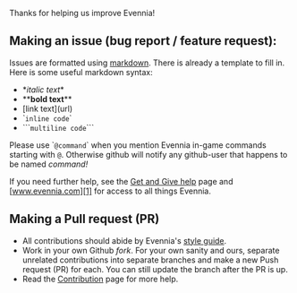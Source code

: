 Thanks for helping us improve Evennia! 

## Making an issue (bug report / feature request):

Issues are formatted using [markdown][7]. There is already a
template to fill in. Here is some useful markdown syntax:

   - \**italic text*\* 
   - \*\***bold text**\*\* 
   - \[link text\]\(url\)
   - \``inline code`\` 
   - \`\`\````multiline code```\`\`\`

Please use \``@command`\` when you mention Evennia in-game commands
starting with `@`. Otherwise github will notify any github-user that
happens to be named *command!*

If you need further help, see the [Get and Give help][4] page and
[www.evennia.com][1] for access to all things Evennia.

## Making a Pull request (PR)

- All contributions should abide by Evennia's [style guide](https://github.com/evennia/evennia/blob/master/CODING_STYLE.md).
- Work in your own Github *fork*. For your own sanity and ours, separate unrelated contributions into separate branches and make a new Push request (PR) for each. You can still update the branch after the PR is up. 
- Read the [Contribution][3] page for more help.

[1]: http://www.evennia.com
[2]: https://github.com/evennia/evennia/wiki
[3]: https://github.com/evennia/evennia/wiki/Contributing
[4]: https://github.com/evennia/evennia/wiki/how%20to%20get%20and%20give%20help
[5]: https://groups.google.com/forum/#!forum/evennia
[6]: http://webchat.freenode.net/?channels=evennia&uio=MT1mYWxzZSY5PXRydWUmMTE9MTk1JjEyPXRydWUbb
[7]: https://help.github.com/articles/github-flavored-markdown/] 
